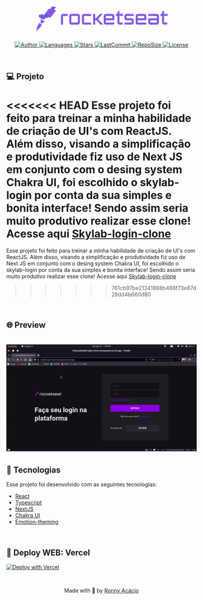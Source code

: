 <h1 align="center">
  <img alt="Rocketseat" title="#delicinha" src="./.github/rocketseat.svg" width="350px" />
</h1>

<p align="center">
  <a href="https://github.com/ronnyacacio">
    <img alt="Author" src="https://img.shields.io/badge/author-ronnyacacio-8257e5?style=flat-square">
  </a>

  <a href="#">
    <img alt="Languages" src="https://img.shields.io/github/languages/count/ronnyacacio/skylab-login-clone?color=8257e5&style=flat-square">
  </a>

  <a href="https://github.com/ronnyacacio/skylab-login-clone/stargazers">
    <img alt="Stars" src="https://img.shields.io/github/stars/ronnyacacio/skylab-login-clone?color=8257e5&style=flat-square">
  </a>

  <a href="https://github.com/ronnyacacio/skylab-login-clone/commits/master">
    <img alt="LastCommit" src="https://img.shields.io/github/last-commit/ronnyacacio/skylab-login-clone?color=8257e5&style=flat-square">
  </a>

  <a href="#">
    <img alt="RepoSize" src="https://img.shields.io/github/repo-size/ronnyacacio/skylab-login-clone?color=8257e5&style=flat-square">
  </a>

  <a href="https://github.com/ronnyacacio/skylab-login-clone/blob/master/LICENSE.md">
    <img alt="License" src="https://img.shields.io/badge/license-MIT-brightgreen?color=8257e5&style=flat-square">
  </a>
</p>

<br />

## 💻 Projeto

<<<<<<< HEAD
Esse projeto foi feito para treinar a minha habilidade de criação de UI's com ReactJS. Além disso, visando a simplificação e produtividade fiz uso de Next JS em conjunto com o desing system Chakra UI, foi escolhido o skylab-login por conta da sua simples e bonita interface! Sendo assim seria muito produtivo realizar esse clone! Acesse aqui [Skylab-login-clone](https://skylab-login-clone.ronnyacacio.vercel.app)
=======
Esse projeto foi feito para treinar a minha habilidade de criação de UI's com ReactJS. Além disso, visando a simplificação e produtividade fiz uso de Next JS em conjunto com o desing system Chakra UI, foi escolhido o skylab-login por conta da sua simples e bonita interface! Sendo assim seria muito produtivo realizar esse clone! Acesse aqui [Skylab-login-clone](https://skylab-login-clone-gamma.vercel.app)
>>>>>>> 761cb97be21341888b488f73e87d28dd4b660d80

<br />

## 🌐 Preview

<h1 align="center">
    <img src=".github/skylab-login.gif" />
</h1>

## 🚀 Tecnologias

Esse projeto foi desenvolvido com as seguintes tecnologias:

- [React](https://reactjs.org)
- [Typescript](https://www.typescriptlang.org/)
- [NextJS](https://styled-components.com/)
- [Chakra UI](https://chakra-ui.com)
- [Emotion-theming](https://emotion.sh/docs/theming)

<br />

## 🔨 Deploy WEB: Vercel

[![Deploy with Vercel](https://vercel.com/button?color=000)](https://vercel.com/ronnyacacio/skylab-login-clone)

<br />

<p align="center">
  Made with 💜 by <a href="https://www.linkedin.com/in/ronnyacacio/"> Ronny Acácio </a>
</p>
